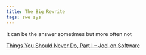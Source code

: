 ```yaml
---
title: The Big Rewrite
tags: swe sys
---
```


It can be the answer sometimes but more often not

[Things You Should Never Do, Part I – Joel on Software](https://www.joelonsoftware.com/2000/04/06/things-you-should-never-do-part-i/)
